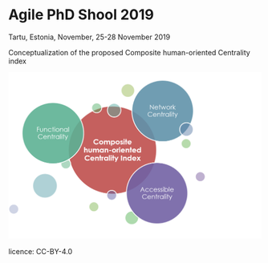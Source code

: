 # **Agile PhD Shool 2019**


Tartu, Estonia, November, 25-28 November 2019

Conceptualization of the proposed Composite human-oriented Centrality index 


![Proposed Composite human-oriented Centrality index, conceptualization](Graph_v2.png)


licence: CC-BY-4.0
